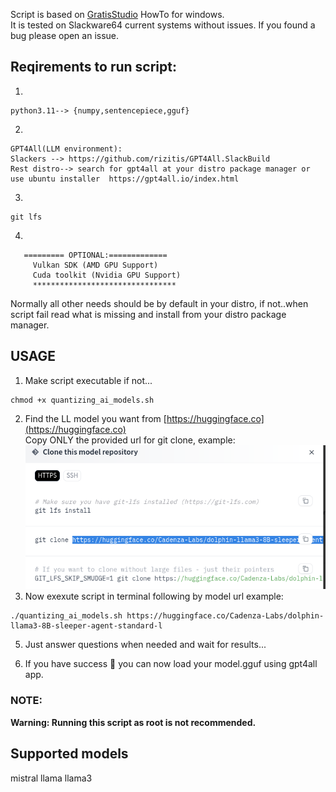 Script is based on [GratisStudio](https://github.com/3Simplex/GratisStudio/blob/main/LlamaCpp/Quantizing_with_LlamaCpp.md) HowTo for windows.   
It is tested on Slackware64 current systems without issues. If you found a bug please open an issue. 

## Reqirements to run script:
1.
```
python3.11--> {numpy,sentencepiece,gguf}

```
2.
```
GPT4All(LLM environment):
Slackers --> https://github.com/rizitis/GPT4All.SlackBuild
Rest distro--> search for gpt4all at your distro package manager or use ubuntu installer  https://gpt4all.io/index.html 
```
3.
```
git lfs 
```
4.
```
   ========= OPTIONAL:============= 
     Vulkan SDK (AMD GPU Support)  
     Cuda toolkit (Nvidia GPU Support) 
     ********************************   
```

Normally all other needs should be by default in your distro, if not..when script fail read what is missing and install from your distro package manager. 


## USAGE
1. Make script executable if not...<br>
```
chmod +x quantizing_ai_models.sh
```
2.  Find the LL model you want from [https://huggingface.co](https://huggingface.co)<br>
Copy ONLY the provided url for git clone, example: <br>
![copy url](./model-url.png)
3. Now exexute script in terminal following by model url example:
```
./quantizing_ai_models.sh https://huggingface.co/Cadenza-Labs/dolphin-llama3-8B-sleeper-agent-standard-l
```




5. Just answer questions when needed and wait for results...

6. If you have success 👊 you can now load your model.gguf using gpt4all app.

### NOTE:
**Warning: Running this script as root is not recommended.**

## Supported models
mistral
llama
llama3

